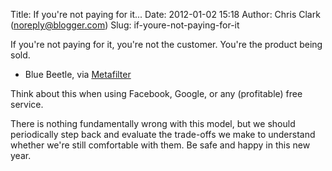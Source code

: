 Title: If you're not paying for it...
Date: 2012-01-02 15:18
Author: Chris Clark (noreply@blogger.com)
Slug: if-youre-not-paying-for-it

If you're not paying for it, you're not the customer. You're the product
being sold.  
- Blue Beetle, via
[Metafilter](http://www.metafilter.com/95152/Userdriven-discontent#3256046)  
  
Think about this when using Facebook, Google, or any (profitable) free
service.  
  
There is nothing fundamentally wrong with this model, but we should
periodically step back and evaluate the trade-offs we make to understand
whether we're still comfortable with them. Be safe and happy in this new
year.
